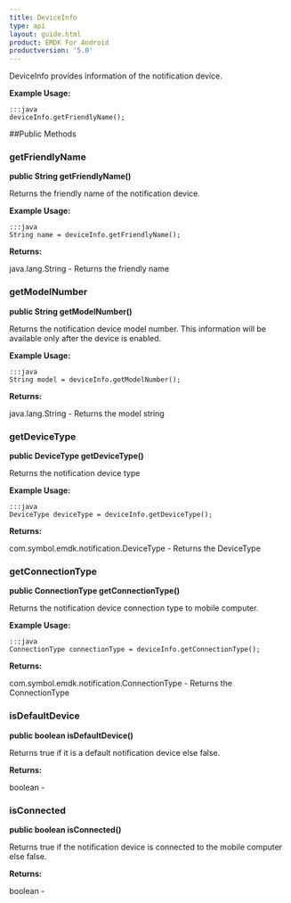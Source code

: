 ```yaml
---
title: DeviceInfo
type: api
layout: guide.html
product: EMDK For Android
productversion: '5.0'
---
```



DeviceInfo provides information of the notification device.
 
 

**Example Usage:**
	
	:::java	
	deviceInfo.getFriendlyName();


##Public Methods

### getFriendlyName

**public String getFriendlyName()**

Returns the friendly name of the notification device.
 
 

**Example Usage:**
	
	:::java	
	String name = deviceInfo.getFriendlyName();


**Returns:**

java.lang.String - Returns the friendly name

### getModelNumber

**public String getModelNumber()**

Returns the notification device model number. This information will be available only after the device is enabled.
 
 

**Example Usage:**
	
	:::java	
	String model = deviceInfo.getModelNumber();


**Returns:**

java.lang.String - Returns the model string

### getDeviceType

**public DeviceType getDeviceType()**

Returns the notification device type
 
 

**Example Usage:**
	
	:::java	
	DeviceType deviceType = deviceInfo.getDeviceType();


**Returns:**

com.symbol.emdk.notification.DeviceType - Returns the DeviceType

### getConnectionType

**public ConnectionType getConnectionType()**

Returns the notification device connection type to mobile computer.
 

**Example Usage:**
	
	:::java	
	ConnectionType connectionType = deviceInfo.getConnectionType();


**Returns:**

com.symbol.emdk.notification.ConnectionType - Returns the ConnectionType

### isDefaultDevice

**public boolean isDefaultDevice()**

Returns true if it is a default notification device else false.

**Returns:**

boolean - 

### isConnected

**public boolean isConnected()**

Returns true if the notification device is connected to the mobile computer else false.

**Returns:**

boolean - 





